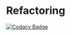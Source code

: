 # Refactoring

[![Codacy Badge](https://api.codacy.com/project/badge/Grade/ad8c77b5a40d407baa14475de507b633)](https://app.codacy.com/app/IB-KA/Refactoring?utm_source=github.com&utm_medium=referral&utm_content=IB-KA/Refactoring&utm_campaign=Badge_Grade_Dashboard)
